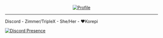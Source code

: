 <div align="center"><a href="https://discord.gg"><img alt="Profile" src=""></a></div>

---

Discord - Zimmer/TripleX - She/Her - ❤️Korepi

[![Discord Presence](https://lanyard.cnrad.dev/api/731344648563589212)](https://discord.com/users/731344648563589212)
